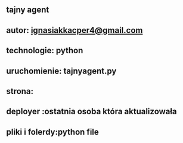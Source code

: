 ## tajny agent
## autor: ignasiakkacper4@gmail.com
## technologie: python
## uruchomienie: tajnyagent.py
## strona: 
## deployer :ostatnia osoba która aktualizowała
## pliki i folerdy:python file
